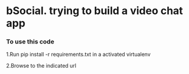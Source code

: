 # bSocial. trying to build a video chat app
<h3>To use this code</h3>
<p>1.Run pip install -r requirements.txt in a activated virtualenv</p>
<p>2.Browse to the indicated url</p>
